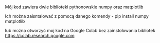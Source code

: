 Mój kod zawiera dwie biblioteki pythonowskie numpy oraz matplotlib

Ich można zaisntalować z pomocą danego komendy - pip install numpy matplotlib

lub można otworzyć moj kod na Google Colab bez zainstolowania bibliotek 
https://colab.research.google.com
